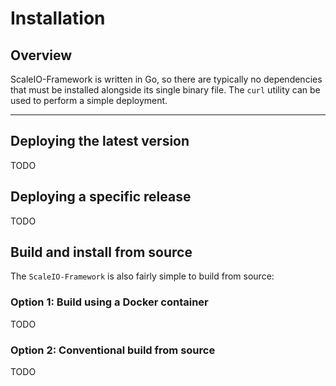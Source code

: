 # Installation

## Overview
ScaleIO-Framework is written in Go, so there are typically no dependencies that must be installed alongside its single binary file. The `curl` utility can be used to perform a simple deployment.

---

## Deploying the latest version

TODO

## Deploying a specific release

TODO

## Build and install from source

The `ScaleIO-Framework` is also fairly simple to build from source:

### Option 1: Build using a Docker container

TODO

### Option 2: Conventional build from source

TODO
